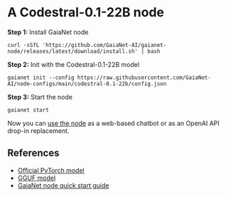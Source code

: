 # A Codestral-0.1-22B node

**Step 1:** Install GaiaNet node

```
curl -sSfL 'https://github.com/GaiaNet-AI/gaianet-node/releases/latest/download/install.sh' | bash
```

**Step 2:** Init with the Codestral-0.1-22B model

```
gaianet init --config https://raw.githubusercontent.com/GaiaNet-AI/node-configs/main/codestral-0.1-22b/config.json
```

**Step 3:** Start the node

```
gaianet start
```

Now you can [use the node](https://docs.gaianet.ai/user-guide/mynode) as a web-based chatbot or as an OpenAI API drop-in replacement.

## References

* [Official PyTorch model](https://huggingface.co/mistralai/Codestral-22B-v0.1)
* [GGUF model](https://huggingface.co/gaianet/Codestral-22B-v0.1-GGUF)
* [GaiaNet node quick start guide](https://docs.gaianet.ai/node-guide/quick-start)
